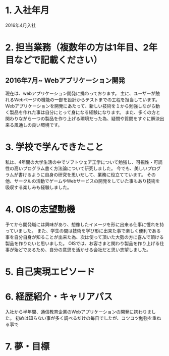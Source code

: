 # 1. 入社年月
2016年4月入社

# 2. 担当業務（複数年の方は1年目、2年目などで記載ください）
## 2016年7月~ Webアプリケーション開発
現在は、webアプリケーション開発に携わっております。
主に、ユーザーが触れるWebページの機能の一部を設計からテストまでの工程を担当しています。
Webアプリケーションを開発にあたって、新しい技術を１から勉強しながら動く製品を作れた事は自分にとって身になる経験になります。
また、多くの方と関わりながら一つの製品を作り上げる環境だった為、疑問や質問をすぐに解決出来る風通しの良い環境です。

# 3. 学校で学んできたこと
私は、4年間の大学生活の中でソフトウェア工学について勉強し、可視性・可読性の高いプログラム書く方法論について研究しました。
今でも、美しいプログラムが書けるように自身の研究を思いだして、業務に役立てています。
その他、サークルの活動でゲームやWebサービスの開発をしていた事もあり技術を吸収する楽しみも経験しました。

# 4. OISの志望動機
予てから開発職には興味があり、想像したイメージを形に出来る仕事に憧れを持っていました。
また、学生の間は技術を学び形に出来た事で楽しく便利である事を自分自身が知ることが出来た為、次は使って頂いた大勢の方に喜んで頂ける製品を作りたいと思いました。
OISでは、お客さまと関わり製品を作り上げる仕事が殆どであるため、自分の意思を活かせる会社だと思い志望しました。

# 5. 自己実現エピソード


# 6. 経歴紹介・キャリアパス
入社から半年間、通信教育企業のWebアプリケーションの開発に携わりました。
初めは知らない事が多く調べるだけの毎日でしたが、コツコツ勉強を重ねる事で

# 7. 夢・目標